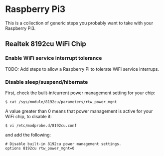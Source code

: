 # Raspberry Pi3

This is a collection of generic steps you probably want to take with your Raspberry Pi3.

## Realtek 8192cu WiFi Chip

### Enable WiFi service interrupt tolerance
TODO: Add steps to allow a Raspberry Pi to tolerate WiFi service interrups.

### Disable sleep/suspend/hibernate

First, check the built-in/current power management setting for your chip:
```
$ cat /sys/module/8192cu/parameters/rtw_power_mgnt
```

A value greater than 0 means that power management is active for your WiFi chip, to disable it:
```
$ vi /etc/modprobe.d/8192cu.conf
```
and add the following:
```
# Disable built-in 8192cu power management settings.
options 8192cu rtw_power_mgnt=0
```
